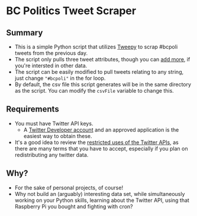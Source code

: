 # BC Politics Tweet Scraper 

## Summary

* This is a simple Python script that utilizes [Tweepy](http://docs.tweepy.org/en/latest/) to scrap #bcpoli tweets from the previous day.
* The script only pulls three tweet attributes, though you can [add more](https://developer.twitter.com/en/docs/twitter-api/v1/data-dictionary/overview/tweet-object), if you're intersted in other data.
* The script can be easily modified to pull tweets relating to any string, just change ```"#bcpoli"``` in the for loop.
* By default, the csv file this script generates will be in the same directory as the script. You can modify the ```csvFile``` variable to change this.

## Requirements
* You must have Twitter API keys.
    * A [Twitter Developer account](https://developer.twitter.com/en/apply-for-access) and an approved application is the easiest way to obtain these.
* It's a good idea to review the [restricted uses of the Twitter APIs](https://developer.twitter.com/en/developer-terms/more-on-restricted-use-cases), as there are many terms that you have to accept, especially if you plan on redistributing any twitter data.

## Why?
* For the sake of personal projects, of course!
* Why not build an (arguably) interesting data set, while simultaneously working on your Python skills, learning about the Twitter API, using that Raspberry Pi you bought and fighting with cron?

